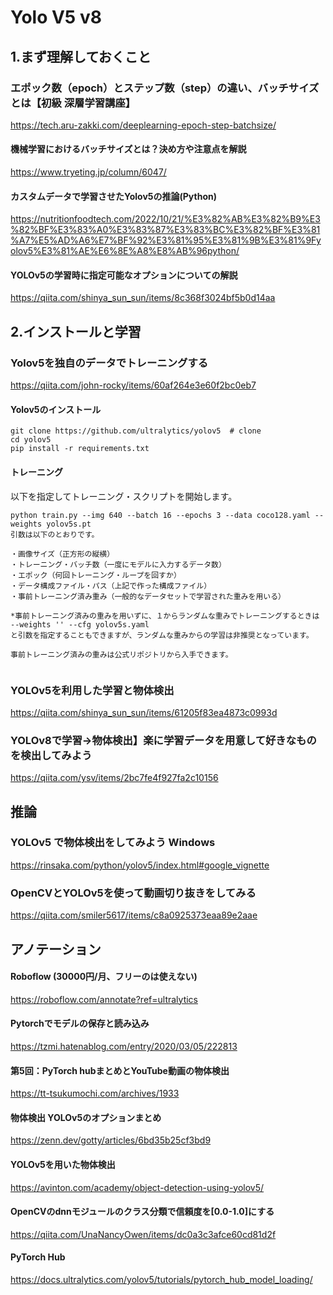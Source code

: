 # Yolo V5 v8

## 1.まず理解しておくこと
### エポック数（epoch）とステップ数（step）の違い、バッチサイズとは【初級 深層学習講座】

https://tech.aru-zakki.com/deeplearning-epoch-step-batchsize/

#### 機械学習におけるバッチサイズとは？決め方や注意点を解説

https://www.tryeting.jp/column/6047/

#### カスタムデータで学習させたYolov5の推論(Python)

https://nutritionfoodtech.com/2022/10/21/%E3%82%AB%E3%82%B9%E3%82%BF%E3%83%A0%E3%83%87%E3%83%BC%E3%82%BF%E3%81%A7%E5%AD%A6%E7%BF%92%E3%81%95%E3%81%9B%E3%81%9Fyolov5%E3%81%AE%E6%8E%A8%E8%AB%96python/

#### YOLOv5の学習時に指定可能なオプションについての解説

https://qiita.com/shinya_sun_sun/items/8c368f3024bf5b0d14aa

## 2.インストールと学習
### Yolov5を独自のデータでトレーニングする

https://qiita.com/john-rocky/items/60af264e3e60f2bc0eb7

#### Yolov5のインストール
```
git clone https://github.com/ultralytics/yolov5  # clone
cd yolov5
pip install -r requirements.txt
```
#### トレーニング

以下を指定してトレーニング・スクリプトを開始します。
```
python train.py --img 640 --batch 16 --epochs 3 --data coco128.yaml --weights yolov5s.pt
引数は以下のとおりです。

・画像サイズ（正方形の縦横）
・トレーニング・バッチ数（一度にモデルに入力するデータ数）
・エポック（何回トレーニング・ループを回すか）
・データ構成ファイル・パス（上記で作った構成ファイル）
・事前トレーニング済み重み（一般的なデータセットで学習された重みを用いる）

*事前トレーニング済みの重みを用いずに、１からランダムな重みでトレーニングするときは
--weights '' --cfg yolov5s.yaml
と引数を指定することもできますが、ランダムな重みからの学習は非推奨となっています。

事前トレーニング済みの重みは公式リポジトリから入手できます。


```
### YOLOv5を利用した学習と物体検出

https://qiita.com/shinya_sun_sun/items/61205f83ea4873c0993d

### YOLOv8で学習→物体検出】楽に学習データを用意して好きなものを検出してみよう

https://qiita.com/ysv/items/2bc7fe4f927fa2c10156


## 推論
### YOLOv5 で物体検出をしてみよう  Windows

https://rinsaka.com/python/yolov5/index.html#google_vignette

### OpenCVとYOLOv5を使って動画切り抜きをしてみる

https://qiita.com/smiler5617/items/c8a0925373eaa89e2aae

## アノテーション
#### Roboflow (30000円/月、フリーのは使えない)

https://roboflow.com/annotate?ref=ultralytics



#### Pytorchでモデルの保存と読み込み

https://tzmi.hatenablog.com/entry/2020/03/05/222813

#### 第5回：PyTorch hubまとめとYouTube動画の物体検出

https://tt-tsukumochi.com/archives/1933

#### 物体検出 YOLOv5のオプションまとめ

https://zenn.dev/gotty/articles/6bd35b25cf3bd9

#### YOLOv5を用いた物体検出

https://avinton.com/academy/object-detection-using-yolov5/

#### OpenCVのdnnモジュールのクラス分類で信頼度を[0.0-1.0]にする

https://qiita.com/UnaNancyOwen/items/dc0a3c3afce60cd81d2f

#### PyTorch Hub

https://docs.ultralytics.com/yolov5/tutorials/pytorch_hub_model_loading/











